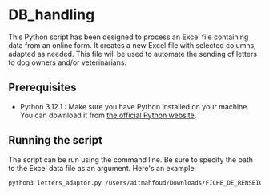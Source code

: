 # DB_handling

This Python script has been designed to process an Excel file containing data from an online form. It creates a new Excel file with selected columns, adapted as needed. This file will be used to automate the sending of letters to dog owners and/or veterinarians.

## Prerequisites

- Python 3.12.1 : Make sure you have Python installed on your machine. You can download it from [the official Python website](https://www.python.org/).

## Running the script

The script can be run using the command line. Be sure to specify the path to the Excel data file as an argument. Here's an example:

```bash 
python3 letters_adaptor.py /Users/aitmahfoud/Downloads/FICHE_DE_RENSEIGNEMENTS-4.xlsx
```
